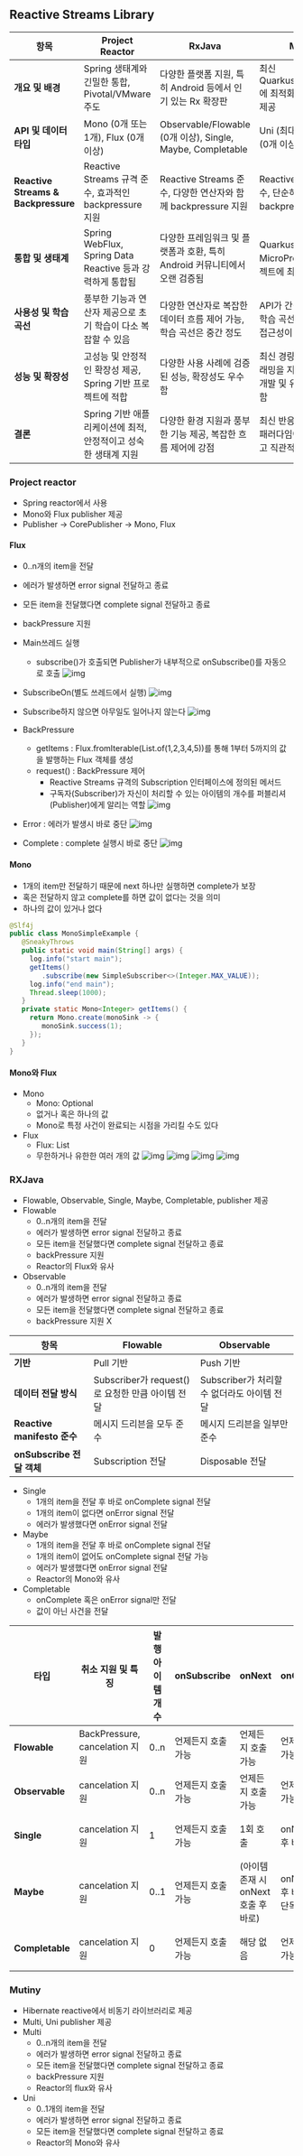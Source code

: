 ## Reactive Streams Library
| 항목                         | Project Reactor                                                | RxJava                                                           | Mutiny                                              |
|----------------------------|---------------------------------------------------------------|------------------------------------------------------------------|-----------------------------------------------------|
| **개요 및 배경**             | Spring 생태계와 긴밀한 통합, Pivotal/VMware 주도                    | 다양한 플랫폼 지원, 특히 Android 등에서 인기 있는 Rx 확장판                   | 최신 Quarkus/MicroProfile에 최적화, 간결한 API 제공          |
| **API 및 데이터 타입**        | Mono (0개 또는 1개), Flux (0개 이상)                              | Observable/Flowable (0개 이상), Single, Maybe, Completable            | Uni (최대 1개), Multi (0개 이상)                      |
| **Reactive Streams & Backpressure** | Reactive Streams 규격 준수, 효과적인 backpressure 지원                | Reactive Streams 준수, 다양한 연산자와 함께 backpressure 지원             | Reactive Streams 준수, 단순하고 직관적인 backpressure 처리        |
| **통합 및 생태계**           | Spring WebFlux, Spring Data Reactive 등과 강력하게 통합됨            | 다양한 프레임워크 및 플랫폼과 호환, 특히 Android 커뮤니티에서 오랜 검증됨     | Quarkus 및 MicroProfile 기반 프로젝트에 최적화됨             |
| **사용성 및 학습 곡선**       | 풍부한 기능과 연산자 제공으로 초기 학습이 다소 복잡할 수 있음             | 다양한 연산자로 복잡한 데이터 흐름 제어 가능, 학습 곡선은 중간 정도           | API가 간결하여 비교적 학습 곡선이 낮고 빠른 접근성이 장점          |
| **성능 및 확장성**           | 고성능 및 안정적인 확장성 제공, Spring 기반 프로젝트에 적합             | 다양한 사용 사례에 검증된 성능, 확장성도 우수함                          | 최신 경량 반응형 프로그래밍을 지원하며, 빠른 개발 및 유지보수가 용이함  |
| **결론**                    | Spring 기반 애플리케이션에 최적, 안정적이고 성숙한 생태계 지원          | 다양한 환경 지원과 풍부한 기능 제공, 복잡한 흐름 제어에 강점               | 최신 반응형 프로그래밍 패러다임에 맞춰 간결하고 직관적인 API 제공      |

### Project reactor
- Spring reactor에서 사용
- Mono와 Flux publisher 제공
- Publisher -> CorePublisher -> Mono, Flux
  

#### Flux
  - 0..n개의 item을 전달
  - 에러가 발생하면 error signal 전달하고 종료
  - 모든 item을 전달했다면 complete signal 전달하고 종료
  - backPressure 지원
  

  - Main쓰레드 실행 
    - subscribe()가 호출되면 Publisher가 내부적으로 onSubscribe()를 자동으로 호출
  ![img](https://github.com/kps990515/Webflux/blob/main/resources/flux.png)
  - SubscribeOn(별도 쓰레드에서 실행)
  ![img](https://github.com/kps990515/Webflux/blob/main/resources/fluxSubscribeOn.png)
  - Subscribe하지 않으면 아무일도 일어나지 않는다
  ![img](https://github.com/kps990515/Webflux/blob/main/resources/fluxSubscribe.png)
  - BackPressure
    - getItems : Flux.fromIterable(List.of(1,2,3,4,5))를 통해 1부터 5까지의 값을 발행하는 Flux 객체를 생성
    - request() : BackPressure 제어
      - Reactive Streams 규격의 Subscription 인터페이스에 정의된 메서드
      - 구독자(Subscriber)가 자신이 처리할 수 있는 아이템의 개수를 퍼블리셔(Publisher)에게 알리는 역할
  ![img](https://github.com/kps990515/Webflux/blob/main/resources/fluxBackPressure.png)
  - Error : 에러가 발생시 바로 중단
  ![img](https://github.com/kps990515/Webflux/blob/main/resources/fluxError.png)
  - Complete : complete 실행시 바로 중단
  ![img](https://github.com/kps990515/Webflux/blob/main/resources/fluxComplete.png)

#### Mono
- 1개의 item만 전달하기 때문에 next 하나만 실행하면 complete가 보장
- 혹은 전달하지 않고 complete를 하면 값이 없다는 것을 의미
- 하나의 값이 있거나 없다
```java
@Slf4j
public class MonoSimpleExample {
   @SneakyThrows
   public static void main(String[] args) {
     log.info("start main");
     getItems()
        .subscribe(new SimpleSubscriber<>(Integer.MAX_VALUE));
     log.info("end main");
     Thread.sleep(1000);
   }
   private static Mono<Integer> getItems() {
     return Mono.create(monoSink -> {
        monoSink.success(1);
     });
   }
}
```

#### Mono와 Flux
- Mono
  - Mono<T>: Optional<T> 
  - 없거나 혹은 하나의 값
  - Mono<Void>로 특정 사건이 완료되는 시점을 가리킬 수도 있다
- Flux
  - Flux<T>: List<T>
  - 무한하거나 유한한 여러 개의 값
![img](https://github.com/kps990515/Webflux/blob/main/resources/fluxToMono1.png)
![img](https://github.com/kps990515/Webflux/blob/main/resources/fluxToMono2.png)
![img](https://github.com/kps990515/Webflux/blob/main/resources/monoToFlux1.png)
![img](https://github.com/kps990515/Webflux/blob/main/resources/monoToFlux2.png)

### RXJava
- Flowable, Observable, Single, Maybe, Completable, publisher 제공
- Flowable
  - 0..n개의 item을 전달
  - 에러가 발생하면 error signal 전달하고 종료
  - 모든 item을 전달했다면 complete signal 전달하고 종료
  - backPressure 지원
  - Reactor의 Flux와 유사
- Observable
  - 0..n개의 item을 전달
  - 에러가 발생하면 error signal 전달하고 종료
  - 모든 item을 전달했다면 complete signal 전달하고 종료
  - backPressure 지원 X
  
| 항목                           | Flowable                                         | Observable                                         |
|--------------------------------|--------------------------------------------------|----------------------------------------------------|
| **기반**                      | Pull 기반                                        | Push 기반                                          |
| **데이터 전달 방식**           | Subscriber가 request()로 요청한 만큼 아이템 전달      | Subscriber가 처리할 수 없더라도 아이템 전달             |
| **Reactive manifesto 준수**    | 메시지 드리븐을 모두 준수                         | 메시지 드리븐을 일부만 준수                         |
| **onSubscribe 전달 객체**      | Subscription 전달                                | Disposable 전달                                    |

- Single
  - 1개의 item을 전달 후 바로 onComplete signal 전달
  - 1개의 item이 없다면 onError signal 전달
  - 에러가 발생했다면 onError signal 전달
- Maybe
  - 1개의 item을 전달 후 바로 onComplete signal 전달
  - 1개의 item이 없어도 onComplete signal 전달 가능
  - 에러가 발생했다면 onError signal 전달
  - Reactor의 Mono와 유사
- Completable
  - onComplete 혹은 onError signal만 전달
  - 값이 아닌 사건을 전달

| 타입         | 취소 지원 및 특징                | 발행 아이템 개수 | onSubscribe           | onNext                                   | onComplete                              | onError               |
|--------------|------------------------------|---------------|-----------------------|------------------------------------------|-----------------------------------------|-----------------------|
| **Flowable**     | BackPressure, cancelation 지원   | 0..n         | 언제든지 호출 가능        | 언제든지 호출 가능                         | 언제든지 호출 가능                        | 언제든지 호출 가능       |
| **Observable**   | cancelation 지원                | 0..n         | 언제든지 호출 가능        | 언제든지 호출 가능                         | 언제든지 호출 가능                        | 언제든지 호출 가능       |
| **Single**       | cancelation 지원                | 1            | 언제든지 호출 가능        | 1회 호출                                  | onNext 호출 후 바로 호출                   | 언제든지 호출 가능       |
| **Maybe**        | cancelation 지원                | 0..1         | 언제든지 호출 가능        | (아이템 존재 시 onNext 호출 후 바로)        | onNext 호출 후 바로, 혹은 단독 호출         | 언제든지 호출 가능       |
| **Completable**  | cancelation 지원                | 0            | 언제든지 호출 가능        | 해당 없음                                | 언제든지 호출 가능                        | 언제든지 호출 가능       |


### Mutiny
- Hibernate reactive에서 비동기 라이브러리로 제공
- Multi, Uni publisher 제공
- Multi
  - 0..n개의 item을 전달
  - 에러가 발생하면 error signal 전달하고 종료
  - 모든 item을 전달했다면 complete signal 전달하고 종료
  - backPressure 지원
  - Reactor의 flux와 유사
- Uni
  - 0..1개의 item을 전달
  - 에러가 발생하면 error signal 전달하고 종료
  - 모든 item을 전달했다면 complete signal 전달하고 종료
  - Reactor의 Mono와 유사